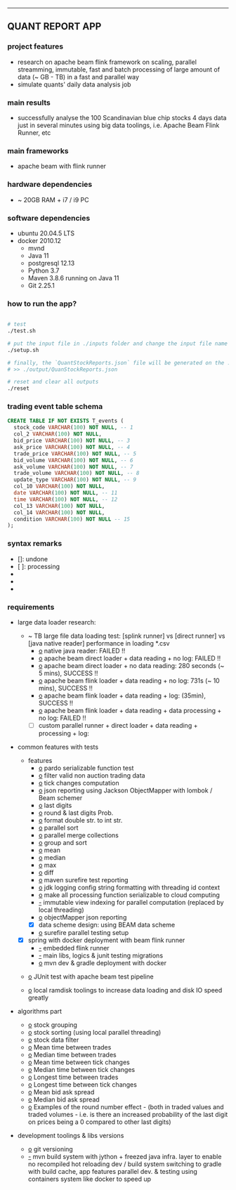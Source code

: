 -----------------
QUANT REPORT APP
-----------------

### project features

- research on apache beam flink framework on scaling, parallel streamming, immutable, fast and batch processing of large amount of data (~ GB - TB) in a fast and parallel way
- simulate quants' daily data analysis job

### main results
- successfully analyse the 100 Scandinavian blue chip stocks 4 days data just in several minutes using big data toolings, i.e. Apache Beam Flink Runner, etc

### main frameworks

- apache beam with flink runner

### hardware dependencies
- ~ 20GB RAM + i7 / i9 PC

### software dependencies
- ubuntu 20.04.5 LTS
- docker 2010.12
  - mvnd
  - Java 11
  - postgresql 12.13
  - Python 3.7
  - Maven 3.8.6 running on Java 11
  - Git 2.25.1

### how to run the app?

```sh

# test
./test.sh

# put the input file in ./inputs folder and change the input file name in the source code to 'scandi.csv' (~ TB) or 'test.csv' (~ MB) and execute commands as below
./setup.sh

# finally, the `QuantStockReports.json` file will be generated on the ./outputs/ path after ~ mins
# >> ./output/QuanStockReports.json

# reset and clear all outputs
./reset

```

### trading event table schema
```sql
CREATE TABLE IF NOT EXISTS T_events (
  stock_code VARCHAR(100) NOT NULL, -- 1
  col_2 VARCHAR(100) NOT NULL,
  bid_price VARCHAR(100) NOT NULL, -- 3
  ask_price VARCHAR(100) NOT NULL, -- 4
  trade_price VARCHAR(100) NOT NULL, -- 5
  bid_volume VARCHAR(100) NOT NULL, -- 6
  ask_volume VARCHAR(100) NOT NULL, -- 7
  trade_volume VARCHAR(100) NOT NULL, -- 8
  update_type VARCHAR(100) NOT NULL, -- 9
  col_10 VARCHAR(100) NOT NULL,
  date VARCHAR(100) NOT NULL, -- 11
  time VARCHAR(100) NOT NULL, -- 12
  col_13 VARCHAR(100) NOT NULL,
  col_14 VARCHAR(100) NOT NULL,
  condition VARCHAR(100) NOT NULL -- 15
);
```

### syntax remarks

- []: undone
- [ ]: processing
- [o]: done
- [-]: onhold
- [x]: cancelled

### requirements

- large data loader research:
  - ~ TB large file data loading test: [splink runner] vs [direct runner] vs [java native reader] performance in loading \*.csv
    - [o] native java reader: FAILED !!
    - [o] apache beam direct loader + data reading + no log: FAILED !!
    - [o] apache beam direct loader + no data reading: 280 seconds (~ 5 mins), SUCCESS !!
    - [o] apache beam flink loader + data reading + no log: 731s (~ 10 mins), SUCCESS !!
    - [o] apache beam flink loader + data reading + log: (35min), SUCCESS !!
    - [o] apache beam flink loader + data reading + data processing + no log: FAILED !!
    - [ ] custom parallel runner + direct loader + data reading + processing + log:

- common features with tests
  - features
    - [o] pardo serializable function test
    - [o] filter valid non auction trading data
    - [o] tick changes computation
    - [o] json reporting using Jackson ObjectMapper with lombok / Beam schemer
    - [o] last digits
    - [o] round & last digits Prob.
    - [o] format double str. to int str.
    - [o] parallel sort
    - [o] parallel merge collections
    - [o] group and sort
    - [o] mean
    - [o] median
    - [o] max
    - [o] diff
    - [o] maven surefire test reporting
    - [o] jdk logging config string formatting with threading id context
    - [o] make all processing function serializable to cloud computing 
    - [-] immutable view indexing for parallel computation (replaced by local threading)
    - [o] objectMapper json reporting
    - [x] data scheme design: using BEAM data scheme
    - [o] surefire parallel testing setup

  - [x] spring with docker deployment with beam flink runner
    - [-] embedded flink runner
    - [-] main libs, logics & junit testing migrations
    - [o] mvn dev & gradle deployment with docker

  - [o] JUnit test with apache beam test pipeline

  - [o] local ramdisk toolings to increase data loading and disk IO speed greatly

- algorithms part
  - [o] stock grouping
  - [o] stock sorting (using local parallel threading)
  - [o] stock data filter
  - [o] Mean time between trades
  - [o] Median time between trades
  - [o] Mean time between tick changes
  - [o] Median time between tick changes
  - [o] Longest time between trades
  - [o] Longest time between tick changes
  - [o] Mean bid ask spread
  - [o] Median bid ask spread
  - [o] Examples of the round number effect - (both in traded values and traded volumes - i.e. is there an increased probability of the last digit on prices being a 0 compared to other last digits)

- development toolings & libs versions
  - [o] git versioning
  - [-] mvn build system with jython + freezed java infra. layer to enable no recompiled hot reloading dev / build system switching to gradle with build cache, app features parallel dev. & testing using containers system like docker to speed up
